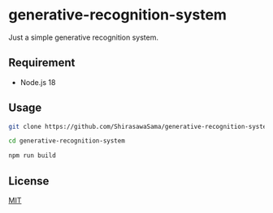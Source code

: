 # generative-recognition-system

Just a simple generative recognition system.

## Requirement

- Node.js 18

## Usage

```bash
git clone https://github.com/ShirasawaSama/generative-recognition-system.git

cd generative-recognition-system

npm run build
```

## License

[MIT](./LICENSE)
